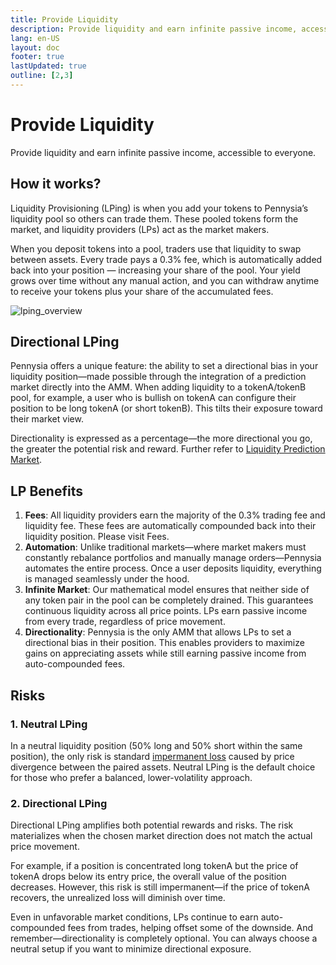 ```yaml
---
title: Provide Liquidity
description: Provide liquidity and earn infinite passive income, accessible to everyone.
lang: en-US
layout: doc
footer: true
lastUpdated: true
outline: [2,3]
---
```


# Provide Liquidity
Provide liquidity and earn infinite passive income, accessible to everyone.


## How it works?
Liquidity Provisioning (LPing) is when you add your tokens to Pennysia’s liquidity pool so others can trade them. These pooled tokens form the market, and liquidity providers (LPs) act as the market makers.

When you deposit tokens into a pool, traders use that liquidity to swap between assets.
Every trade pays a 0.3% fee, which is automatically added back into your position — increasing your share of the pool. Your yield grows over time without any manual action, and you can withdraw anytime to receive your tokens plus your share of the accumulated fees.

![lping_overview](/lpm_high_level_lping.svg)

## Directional LPing
Pennysia offers a unique feature: the ability to set a directional bias in your liquidity position—made possible through the integration of a prediction market directly into the AMM. When adding liquidity to a tokenA/tokenB pool, for example, a user who is bullish on tokenA can configure their position to be long tokenA (or short tokenB). This tilts their exposure toward their market view.

Directionality is expressed as a percentage—the more directional you go, the greater the potential risk and reward. Further refer to [Liquidity Prediction Market](./liquidity-prediction-market).

## LP Benefits
1. **Fees**: All liquidity providers earn the majority of the 0.3% trading fee and liquidity fee. These fees are automatically compounded back into their liquidity position. Please visit Fees.
2. **Automation**: Unlike traditional markets—where market makers must constantly rebalance portfolios and manually manage orders—Pennysia automates the entire process. Once a user deposits liquidity, everything is managed seamlessly under the hood.
3. **Infinite Market**: Our mathematical model ensures that neither side of any token pair in the pool can be completely drained. This guarantees continuous liquidity across all price points. LPs earn passive income from every trade, regardless of price movement.
4. **Directionality**: Pennysia is the only AMM that allows LPs to set a directional bias in their position. This enables providers to maximize gains on appreciating assets while still earning passive income from auto-compounded fees.

## Risks
### 1. Neutral LPing
In a neutral liquidity position (50% long and 50% short within the same position), the only risk is standard [impermanent loss](https://iq.wiki/wiki/impermanent-loss) caused by price divergence between the paired assets. Neutral LPing is the default choice for those who prefer a balanced, lower-volatility approach.

### 2. Directional LPing
Directional LPing amplifies both potential rewards and risks. The risk materializes when the chosen market direction does not match the actual price movement.

For example, if a position is concentrated long tokenA but the price of tokenA drops below its entry price, the overall value of the position decreases. However, this risk is still impermanent—if the price of tokenA recovers, the unrealized loss will diminish over time.

Even in unfavorable market conditions, LPs continue to earn auto-compounded fees from trades, helping offset some of the downside. And remember—directionality is completely optional. You can always choose a neutral setup if you want to minimize directional exposure. 









